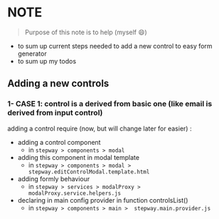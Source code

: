 NOTE
====

> Purpose of this note is to help (myself :smile:)
- to sum up current steps needed to add a new control to easy form generator
- to sum up my todos


## Adding a new controls

### 1- CASE 1: control is a derived from basic one (like email is derived from input control)

adding a control require (now, but will change later for easier) :

- adding a control component
  - in `stepway > components > modal`
- adding this component in modal template
  - in `stepway > components > modal > stepway.editControlModal.template.html`
- adding formly behaviour
  - in `stepway > services > modalProxy > modalProxy.service.helpers.js`
- declaring in main config provider in function controlsList()
  - in `stepway > components > main >  stepway.main.provider.js`
